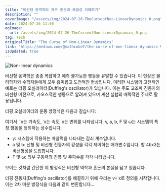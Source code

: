 ```yaml
---
title: "비선형 동역학의 저주 혼돈과 복잡성 이해하기"
description: ""
coverImage: "/assets/img/2024-07-26-TheCurseofNon-LinearDynamics_0.png"
date: 2024-07-26 11:50
ogImage: 
  url: /assets/img/2024-07-26-TheCurseofNon-LinearDynamics_0.png
tag: Tech
originalTitle: "The Curse of Non-Linear Dynamics"
link: "https://medium.com/@mathcube7/the-curse-of-non-linear-dynamics-97bf821cbef9"
isUpdated: true
---
```






![Non-linear dynamics](/assets/img/2024-07-26-TheCurseofNon-LinearDynamics_0.png)

비선형 동역학은 종종 복잡하고 예측 불가능한 행동을 유발할 수 있습니다. 이 현상은 물리학자와 수학자들에게 모두 흥미롭고 도전적인 현상입니다. 이러한 시스템의 고전적인 예로는 더핑 오실레이터(Duffing's oscillator)가 있습니다. 이는 주도 고조파 진동자의 비선형 버전으로, 카오스적인 행동으로 알려져 있으며 계산 실험의 매력적인 주제로 활용됩니다.

더핑 오실레이터의 운동 방정식은 다음과 같습니다:

여기서 ¨x는 가속도, ˙x는 속도, x는 변위를 나타냅니다. γ, a, b, F 및 ω는 시스템의 특정 행동을 정의하는 상수입니다.


<div class="content-ad"></div>

- γ: 시스템에 작용하는 마찰력을 나타내는 감쇠 계수입니다.
- a 및 b: 선형 및 비선형 진동자의 강성을 각각 제어하는 매개변수입니다. 항 4bx3는 비선형성을 도입합니다.
- F 및 ω: 외부 구동력의 진폭 및 주파수를 각각 나타냅니다.

보이는 것처럼 간단한 이 방정식은 비선형 역학과 혼돈의 본질을 담고 있습니다.

더핑 진동자(Duffing's oscillator)를 해결하기 위해 우리는 v=˙x로 정의를 시작합니다. 이는 2차 미분 방정식을 다음과 같이 변환합니다...
